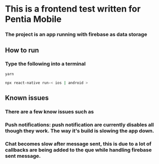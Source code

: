 # This is a frontend test written for Pentia Mobile

### The project is an app running with firebase as data storage

## How to run
### Type the following into a terminal
```bash
yarn

npx react-native run-< ios | android >
```

## Known issues
### There are a few know issues such as

### Push notifications: push notification are currently disables all though they work. The way it's build is slowing the app down.
### Chat becomes slow after message sent, this is due to a lot of callbacks are being added to the que while handling firebase sent message.
